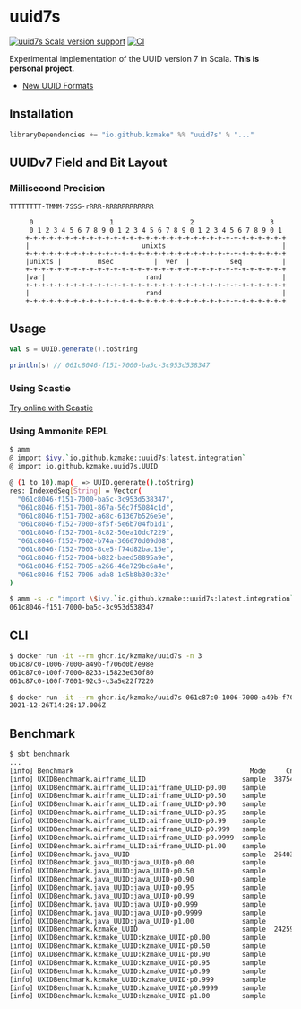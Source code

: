 # uuid7s

[![uuid7s Scala version support](https://index.scala-lang.org/kzmake/uuid7s/uuid7s/latest-by-scala-version.svg)](https://index.scala-lang.org/kzmake/uuid7s/uuid7s) [![CI](https://github.com/kzmake/uuid7s/actions/workflows/ci.yml/badge.svg)](https://github.com/kzmake/uuid7s/actions/workflows/ci.yml)

Experimental implementation of the UUID version 7 in Scala. **This is personal project.**

- [New UUID Formats](https://www.ietf.org/archive/id/draft-peabody-dispatch-new-uuid-format-01.html#name-uuidv7-layout-and-bit-order)

## Installation

```scala
libraryDependencies += "io.github.kzmake" %% "uuid7s" % "..."
```

## UUIDv7 Field and Bit Layout
### Millisecond Precision

```
TTTTTTTT-TMMM-7SSS-rRRR-RRRRRRRRRRRR
```

```
     0                   1                   2                   3
     0 1 2 3 4 5 6 7 8 9 0 1 2 3 4 5 6 7 8 9 0 1 2 3 4 5 6 7 8 9 0 1
    +-+-+-+-+-+-+-+-+-+-+-+-+-+-+-+-+-+-+-+-+-+-+-+-+-+-+-+-+-+-+-+-+
    |                            unixts                             |
    +-+-+-+-+-+-+-+-+-+-+-+-+-+-+-+-+-+-+-+-+-+-+-+-+-+-+-+-+-+-+-+-+
    |unixts |         msec          |  ver  |          seq          |
    +-+-+-+-+-+-+-+-+-+-+-+-+-+-+-+-+-+-+-+-+-+-+-+-+-+-+-+-+-+-+-+-+
    |var|                         rand                              |
    +-+-+-+-+-+-+-+-+-+-+-+-+-+-+-+-+-+-+-+-+-+-+-+-+-+-+-+-+-+-+-+-+
    |                             rand                              |
    +-+-+-+-+-+-+-+-+-+-+-+-+-+-+-+-+-+-+-+-+-+-+-+-+-+-+-+-+-+-+-+-+
```

## Usage

```scala
val s = UUID.generate().toString

println(s) // 061c8046-f151-7000-ba5c-3c953d538347
```

### Using Scastie

[Try online with Scastie](https://scastie.scala-lang.org/kzmake/VSnFlx97R42uyDgEPmfZ6Q)

### Using Ammonite REPL

```bash
$ amm
@ import $ivy.`io.github.kzmake::uuid7s:latest.integration`
@ import io.github.kzmake.uuid7s.UUID

@ (1 to 10).map(_ => UUID.generate().toString)
res: IndexedSeq[String] = Vector(
  "061c8046-f151-7000-ba5c-3c953d538347",
  "061c8046-f151-7001-867a-56c7f5084c1d",
  "061c8046-f151-7002-a68c-61367b526e5e",
  "061c8046-f152-7000-8f5f-5e6b704fb1d1",
  "061c8046-f152-7001-8c82-50ea10dc7229",
  "061c8046-f152-7002-b74a-366670d09d08",
  "061c8046-f152-7003-8ce5-f74d82bac15e",
  "061c8046-f152-7004-b822-baed58895a9e",
  "061c8046-f152-7005-a266-46e729bc6a4e",
  "061c8046-f152-7006-ada8-1e5b8b30c32e"
)
```

```bash
$ amm -s -c "import \$ivy.`io.github.kzmake::uuid7s:latest.integration`; import io.github.kzmake.uuid7s.UUID; println(UUID.generate())"
061c8046-f151-7000-ba5c-3c953d538347
```

## CLI

```bash
$ docker run -it --rm ghcr.io/kzmake/uuid7s -n 3
061c87c0-1006-7000-a49b-f706d0b7e98e
061c87c0-100f-7000-8233-15823e030f80
061c87c0-100f-7001-92c5-c3a5e22f7220

$ docker run -it --rm ghcr.io/kzmake/uuid7s 061c87c0-1006-7000-a49b-f706d0b7e98e
2021-12-26T14:28:17.006Z
```

## Benchmark

```bash
$ sbt benchmark
...
[info] Benchmark                                            Mode     Cnt        Score    Error  Units
[info] UXIDBenchmark.airframe_ULID                        sample  387547      270.747 ± 18.105  ns/op
[info] UXIDBenchmark.airframe_ULID:airframe_ULID·p0.00    sample              168.000           ns/op
[info] UXIDBenchmark.airframe_ULID:airframe_ULID·p0.50    sample              220.000           ns/op
[info] UXIDBenchmark.airframe_ULID:airframe_ULID·p0.90    sample              289.000           ns/op
[info] UXIDBenchmark.airframe_ULID:airframe_ULID·p0.95    sample              316.000           ns/op
[info] UXIDBenchmark.airframe_ULID:airframe_ULID·p0.99    sample              477.000           ns/op
[info] UXIDBenchmark.airframe_ULID:airframe_ULID·p0.999   sample             8070.464           ns/op
[info] UXIDBenchmark.airframe_ULID:airframe_ULID·p0.9999  sample            33755.699           ns/op
[info] UXIDBenchmark.airframe_ULID:airframe_ULID·p1.00    sample          1333248.000           ns/op
[info] UXIDBenchmark.java_UUID                            sample  264030      350.506 ± 23.652  ns/op
[info] UXIDBenchmark.java_UUID:java_UUID·p0.00            sample              142.000           ns/op
[info] UXIDBenchmark.java_UUID:java_UUID·p0.50            sample              289.000           ns/op
[info] UXIDBenchmark.java_UUID:java_UUID·p0.90            sample              347.000           ns/op
[info] UXIDBenchmark.java_UUID:java_UUID·p0.95            sample              364.000           ns/op
[info] UXIDBenchmark.java_UUID:java_UUID·p0.99            sample              426.000           ns/op
[info] UXIDBenchmark.java_UUID:java_UUID·p0.999           sample            11373.024           ns/op
[info] UXIDBenchmark.java_UUID:java_UUID·p0.9999          sample           235309.645           ns/op
[info] UXIDBenchmark.java_UUID:java_UUID·p1.00            sample           702464.000           ns/op
[info] UXIDBenchmark.kzmake_UUID                          sample  242593      409.998 ± 19.901  ns/op
[info] UXIDBenchmark.kzmake_UUID:kzmake_UUID·p0.00        sample              230.000           ns/op
[info] UXIDBenchmark.kzmake_UUID:kzmake_UUID·p0.50        sample              306.000           ns/op
[info] UXIDBenchmark.kzmake_UUID:kzmake_UUID·p0.90        sample              431.000           ns/op
[info] UXIDBenchmark.kzmake_UUID:kzmake_UUID·p0.95        sample              451.000           ns/op
[info] UXIDBenchmark.kzmake_UUID:kzmake_UUID·p0.99        sample              503.000           ns/op
[info] UXIDBenchmark.kzmake_UUID:kzmake_UUID·p0.999       sample            16364.992           ns/op
[info] UXIDBenchmark.kzmake_UUID:kzmake_UUID·p0.9999      sample           172524.749           ns/op
[info] UXIDBenchmark.kzmake_UUID:kzmake_UUID·p1.00        sample           271360.000           ns/op
```
